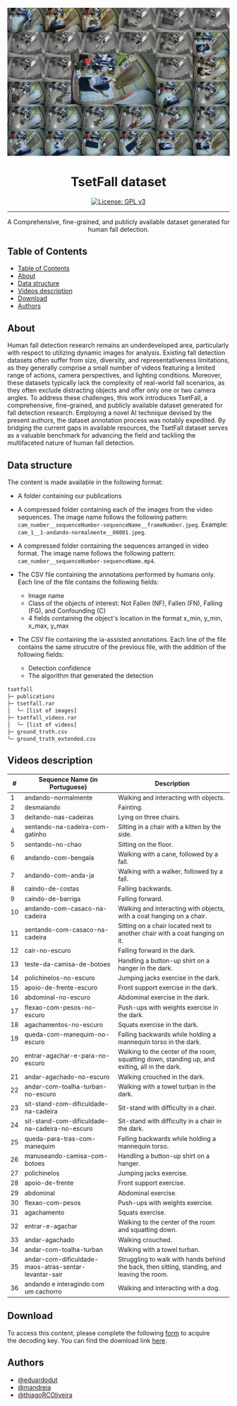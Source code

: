 <p align="center">
  <a href="" rel="noopener">
 <img src="./img/header.jpg" alt="Project logo"></a>
</p>

<h1 align="center">TsetFall dataset</h1>

<div align="center">


[![License: GPL v3](https://img.shields.io/badge/License-GPLv3-blue.svg)](/LICENSE)

</div>

---

<p align="center">A Comprehensive, fine-grained, and publicly available dataset generated for human fall detection. <br> 
</p>

## Table of Contents

- [Table of Contents](#table-of-contents)
- [About ](#about-)
- [Data structure ](#data-structure-)
- [Videos description ](#videos-description-)
- [Download ](#download-)
- [Authors ](#authors-)
<!-- - [Acknowledgments](#acknowledgement) -->

## About <a name = "about"></a>

Human fall detection research remains an underdeveloped
area, particularly with respect to utilizing dynamic
images for analysis. Existing fall detection datasets often suffer
from size, diversity, and representativeness limitations, as they
generally comprise a small number of videos featuring a limited
range of actions, camera perspectives, and lighting conditions.
Moreover, these datasets typically lack the complexity of real-world
fall scenarios, as they often exclude distracting objects and
offer only one or two camera angles. To address these challenges,
this work introduces TsetFall, a comprehensive, fine-grained, and
publicly available dataset generated for fall detection research.
Employing a novel AI technique devised by the present authors,
the dataset annotation process was notably expedited. By bridging
the current gaps in available resources, the TsetFall dataset
serves as a valuable benchmark for advancing the field and
tackling the multifaceted nature of human fall detection.

## Data structure <a name = "data_description"></a>


The content is made available in the following format:
  - A folder containing our publications
  - A compressed folder containing each of the images from the video sequences. The image name follows the following pattern: `cam_number__sequenceNumber-sequenceName__frameNumber.jpeg`. Example: `cam_1__1-andando-normalmente__00001.jpeg`.

  - A compressed folder containing the sequences arranged in video format. The image name follows the following pattern: `cam_number__sequenceNumber-sequenceName.mp4`.

  - The CSV file containing the annotations performed by humans only. Each line of the file contains the following fields:

    - Image name
    - Class of the objects of interest: Not Fallen (NF), Fallen (FN), Falling (FG), and Confounding (C)
    - 4 fields containing the object's location in the format x_min, y_min, x_max, y_max

  - The CSV file containing the ia-assisted annotations. Each line of the file contains the same strucutre of the previous file, with the addition of the following fields:
    - Detection confidence
    - The algorithm that generated the detection


```
tsetfall
├─ publications
├─ tsetfall.rar
│  └─ [list of images]
├─ tsetfall_videos.rar
│  └─ [list of videos]
├─ ground_truth.csv 
└─ ground_truth_extended.csv 
```
## Videos description <a name = "video_description"></a>

|#|Sequence Name (in Portuguese)|Description|
|-|-------------|-----------|
|1|andando-normalmente|Walking and interacting with objects.|
|2|desmaiando|Fainting.|
|3|deitando-nas-cadeiras|Lying on three chairs.|
|4|sentando-na-cadeira-com-gatinho|Sitting in a chair with a kitten by the side.|
|5|sentando-no-chao|Sitting on the floor.|
|6|andando-com-bengala |Walking with a cane, followed by a fall.|
|7|andando-com-anda-ja|Walking with a walker, followed by a fall.|
|8|caindo-de-costas|Falling backwards.|
|9|caindo-de-barriga|Falling forward.|
|10|andando-com-casaco-na-cadeira|Walking and interacting with objects, with a coat hanging on a chair.|
|11|sentando-com-casaco-na-cadeira|Sitting on a chair located next to another chair with a coat hanging on it.|
|12|cair-no-escuro|Falling forward in the dark.|
|13|teste-da-camisa-de-botoes|Handling a button-up shirt on a hanger in the dark.|
|14|polichinelos-no-escuro|Jumping jacks exercise in the dark.|
|15|apoio-de-frente-escuro|Front support exercise in the dark.|
|16|abdominal-no-escuro|Abdominal exercise in the dark.|
|17|flexao-com-pesos-no-escuro|Push-ups with weights exercise in the dark.|
|18|agachamentos-no-escuro|Squats exercise in the dark.|
|19|queda-com-manequim-no-escuro|Falling backwards while holding a mannequin torso in the dark.|
|20|entrar-agachar-e-para-no-escuro|Walking to the center of the room, squatting down, standing up, and exiting, all in the dark.|
|21|andar-agachado-no-escuro|Walking crouched in the dark.|
|22|andar-com-toalha-turban-no-escuro|Walking with a towel turban in the dark.|
|23|sit-stand-com-dificuldade-na-cadeira|Sit-stand with difficulty in a chair.|
|24|sit-stand-com-dificuldade-na-cadeira-no-escuro|Sit-stand with difficulty in a chair in the dark.|
|25|queda-para-tras-com-manequim|Falling backwards while holding a mannequin torso.|
|26|manuseando-camisa-com-botoes|Handling a button-up shirt on a hanger.|
|27|polichinelos|Jumping jacks exercise.|
|28|apoio-de-frente|Front support exercise.|
|29|abdominal|Abdominal exercise.|
|30|flexao-com-pesos|Push-ups with weights exercise.|
|31|agachamento|Squats exercise.|
|32|entrar-e-agachar|Walking to the center of the room and squatting down.|
|33|andar-agachado|Walking crouched.|
|34|andar-com-toalha-turban|Walking with a towel turban.|
|35|andar-com-dificuldade-maos-atras-sentar-levantar-sair|Struggling to walk with hands behind the back, then sitting, standing, and leaving the room.|
|36|andando e interagindo com um cachorro|Walking and interacting with a dog.|




## Download <a name = "download"></a>
 
 To access this content, please complete the following [form](https://forms.gle/fxcDziZSrp4zL9Uc6) to acquire the decoding key. You can find the download link [here](https://mega.nz/folder/u9dynToD).

## Authors <a name = "authors"></a>

- [@eduardodut](https://github.com/eduardodut)
- [@mandreia](https://github.com/mandreia)
- [@thiagoRCOliveira](https://github.com/thiagoRCOliveira)



